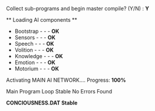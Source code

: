  Collect sub-programs and begin master compile? (Y/N) : **Y**

  ** Loading AI components **

  - Bootstrap   -  -  -  **OK**
  - Sensors     -  -  -  **OK**
  - Speech      -  -  -  **OK**
  - Volition    -  -  -  **OK**
  - Knowledge   -  -  -  **OK**
  - Emotion     -  -  -  **OK**
  - Motorium    -  -  -  **OK**

  Activating MAIN AI NETWORK....
  Progress: **100%**
  
Main Program Loop Stable
No Errors Found

  **CONCIOUSNESS.DAT Stable**
